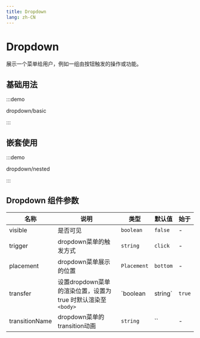 ```yaml
---
title: Dropdown
lang: zh-CN
---
```


# Dropdown

展示一个菜单给用户，例如一组由按钮触发的操作或功能。

<script setup>
const demos = import.meta.globEager('../../../demos/panda-ui/dropdown/*/*.vue')
</script>

## 基础用法

:::demo

dropdown/basic

:::

## 嵌套使用

:::demo

dropdown/nested

:::

## Dropdown 组件参数

| 名称           | 说明                                                          | 类型        | 默认值   | 始于   |
| -------------- | ------------------------------------------------------------- | ----------- | -------- | ------ |
| visible        | 是否可见                                                      | `boolean`   | `false`  | -      |
| trigger        | dropdown菜单的触发方式                                        | `string`    | `click`  | -      |
| placement      | dropdown菜单展示的位置                                        | `Placement` | `bottom` | -      |
| transfer       | 设置dropdown菜单的渲染位置，设置为 true 时默认渲染至 `<body>` | `boolean    | string`  | `true` |
| transitionName | dropdown菜单的transition动画                                  | `string`    | ``       | -      |
